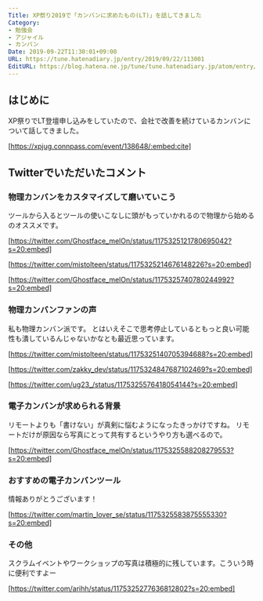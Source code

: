```yaml
---
Title: XP祭り2019で「カンバンに求めたもの(LT)」を話してきました
Category:
- 勉強会
- アジャイル
- カンバン
Date: 2019-09-22T11:30:01+09:00
URL: https://tune.hatenadiary.jp/entry/2019/09/22/113001
EditURL: https://blog.hatena.ne.jp/tune/tune.hatenadiary.jp/atom/entry/26006613438315398
---
```


<script async class="speakerdeck-embed" data-id="5d77061c97f440f8afe99cb2268e4ccb" data-ratio="1.33333333333333" src="//speakerdeck.com/assets/embed.js"></script>

## はじめに

XP祭りでLT登壇申し込みをしていたので、会社で改善を続けているカンバンについて話してきました。

[https://xpjug.connpass.com/event/138648/:embed:cite]

## Twitterでいただいたコメント

### 物理カンバンをカスタマイズして磨いていこう

ツールから入るとツールの使いこなしに頭がもっていかれるので物理から始めるのオススメです。

[https://twitter.com/Ghostface_melOn/status/1175325121780695042?s=20:embed]

[https://twitter.com/mistolteen/status/1175325214676148226?s=20:embed]

[https://twitter.com/Ghostface_melOn/status/1175325740780244992?s=20:embed]

### 物理カンバンファンの声

私も物理カンバン派です。
とはいえそこで思考停止しているともっと良い可能性も潰しているんじゃないかなとも最近思っています。

[https://twitter.com/mistolteen/status/1175325140705394688?s=20:embed]

[https://twitter.com/zakky_dev/status/1175324847687102469?s=20:embed]

[https://twitter.com/ug23_/status/1175325576418054144?s=20:embed]

### 電子カンバンが求められる背景

リモートよりも「書けない」が真剣に悩むようになったきっかけですね。
リモートだけが原因なら写真にとって共有するというやり方も選べるので。

[https://twitter.com/Ghostface_melOn/status/1175325588208279553?s=20:embed]

### おすすめの電子カンバンツール

情報ありがとうございます！

[https://twitter.com/martin_lover_se/status/1175325583875555330?s=20:embed]

### その他

スクラムイベントやワークショップの写真は積極的に残しています。こういう時に便利ですよー

[https://twitter.com/arihh/status/1175325277636812802?s=20:embed]




